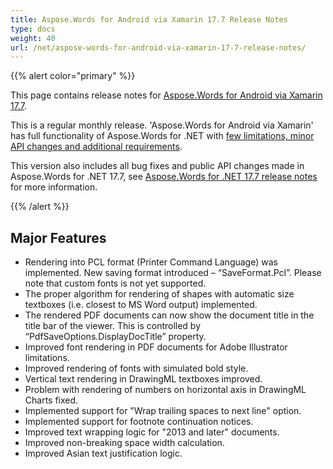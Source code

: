 ```yaml
---
title: Aspose.Words for Android via Xamarin 17.7 Release Notes
type: docs
weight: 40
url: /net/aspose-words-for-android-via-xamarin-17-7-release-notes/
---
```


{{% alert color="primary" %}} 

This page contains release notes for [Aspose.Words for Android via Xamarin 17.7](https://downloads.aspose.com/words/androidxamarin/new-releases/-aspose.words-for-android-via-xamarin-17.7/).

This is a regular monthly release. 'Aspose.Words for Android via Xamarin' has full functionality of Aspose.Words for .NET with [few limitations, minor API changes and additional requirements](https://docs.aspose.com/words/net/xamarin-and-net-standard-2-0-limitations-and-api-differences/).

This version also includes all bug fixes and public API changes made in Aspose.Words for .NET 17.7, see [Aspose.Words for .NET 17.7 release notes](/words/net/aspose-words-for-net-17-7-release-notes/) for more information.

{{% /alert %}} 
## **Major Features**
- Rendering into PCL format (Printer Command Language) was implemented. New saving format introduced – “SaveFormat.Pcl”. Please note that custom fonts is not yet supported.
- The proper algorithm for rendering of shapes with automatic size textboxes (i.e. closest to MS Word output) implemented.
- The rendered PDF documents can now show the document title in the title bar of the viewer. This is controlled by “PdfSaveOptions.DisplayDocTitle” property.
- Improved font rendering in PDF documents for Adobe Illustrator limitations.
- Improved rendering of fonts with simulated bold style.
- Vertical text rendering in DrawingML textboxes improved.
- Problem with rendering of numbers on horizontal axis in DrawingML Charts fixed.
- Implemented support for "Wrap trailing spaces to next line" option.
- Implemented support for footnote continuation notices.
- Improved text wrapping logic for "2013 and later" documents.
- Improved non-breaking space width calculation.
- Improved Asian text justification logic.

